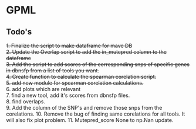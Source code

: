 # GPML

## Todo's

~~1. Finalize the script to make dataframe for mave DB~~ <br>
~~2. Update the Overlap script to add the in_mutepred column to the dataframe~~ <br>
~~3. Add the script to add scores of the corresponding snps of specific genes in dbnsfp from a list of tools you want.~~ <br>
~~4. Create function to calculate the spearman corelation script.~~ <br>
~~5. add new module for spearman corelation calculations.~~ <br>
6. add plots which are relevant <br>
7. find a new tool, add it's scores from dbnsfp files. <br>
8.  find overlaps. <br>
9. Add the column of the SNP's and remove those snps from the corelations.
10. Remove the bug of finding same corelations for all tools. It will also fix plot problem.
11. Mutepred_score None to np.Nan update.